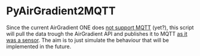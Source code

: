 # PyAirGradient2MQTT

Since the current AirGradient ONE does [not support MQTT](https://forum.airgradient.com/t/mqtt-on-air-gradient-one/1390)
(yet?), this script will pull the data trough the AirGradient API and publishes it to MQTT
[as it was a sensor](https://www.airgradient.com/support/kb-mqtt-conf/). The aim is to just simulate the behaviour that
will be implemented in the future.

